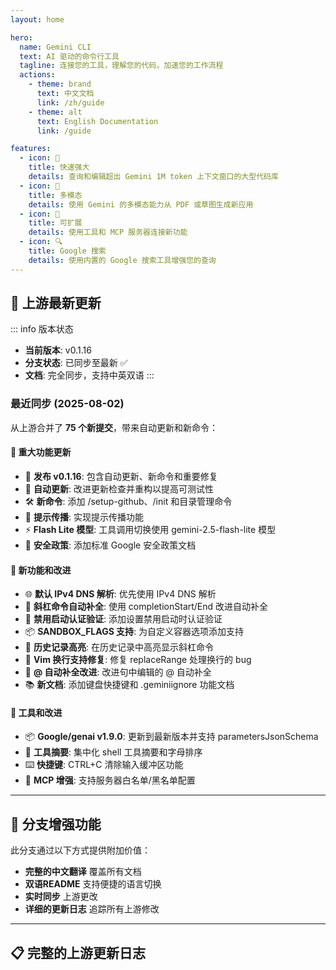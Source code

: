 ```yaml
---
layout: home

hero:
  name: Gemini CLI
  text: AI 驱动的命令行工具
  tagline: 连接您的工具，理解您的代码，加速您的工作流程
  actions:
    - theme: brand
      text: 中文文档
      link: /zh/guide
    - theme: alt
      text: English Documentation
      link: /guide

features:
  - icon: 🚀
    title: 快速强大
    details: 查询和编辑超出 Gemini 1M token 上下文窗口的大型代码库
  - icon: 🎨
    title: 多模态
    details: 使用 Gemini 的多模态能力从 PDF 或草图生成新应用
  - icon: 🔧
    title: 可扩展
    details: 使用工具和 MCP 服务器连接新功能
  - icon: 🔍
    title: Google 搜索
    details: 使用内置的 Google 搜索工具增强您的查询
---
```


## 🔄 上游最新更新

::: info 版本状态
- **当前版本**: v0.1.16
- **分支状态**: 已同步至最新 ✅
- **文档**: 完全同步，支持中英双语
:::

### 最近同步 (2025-08-02)

从上游合并了 **75 个新提交**，带来自动更新和新命令：

#### 🚀 重大功能更新
- 🎉 **发布 v0.1.16**: 包含自动更新、新命令和重要修复
- 🔄 **自动更新**: 改进更新检查并重构以提高可测试性
- 🛠️ **新命令**: 添加 /setup-github、/init 和目录管理命令
- 📝 **提示传播**: 实现提示传播功能
- ⚡ **Flash Lite 模型**: 工具调用切换使用 gemini-2.5-flash-lite 模型
- 🔐 **安全政策**: 添加标准 Google 安全政策文档

#### 🔧 新功能和改进
- 🌐 **默认 IPv4 DNS 解析**: 优先使用 IPv4 DNS 解析
- 🔗 **斜杠命令自动补全**: 使用 completionStart/End 改进自动补全
- 🔐 **禁用启动认证验证**: 添加设置禁用启动时认证验证
- 📦 **SANDBOX_FLAGS 支持**: 为自定义容器选项添加支持
- 🎨 **历史记录高亮**: 在历史记录中高亮显示斜杠命令
- 🐛 **Vim 换行支持修复**: 修复 replaceRange 处理换行的 bug
- 📝 **@ 自动补全改进**: 改进句中编辑的 @ 自动补全
- 📚 **新文档**: 添加键盘快捷键和 .geminiignore 功能文档

#### 🔧 工具和改进
- 📦 **Google/genai v1.9.0**: 更新到最新版本并支持 parametersJsonSchema
- 🎯 **工具摘要**: 集中化 shell 工具摘要和字母排序
- ⌨️ **快捷键**: CTRL+C 清除输入缓冲区功能
- 🔧 **MCP 增强**: 支持服务器白名单/黑名单配置

---

## 🌟 分支增强功能

此分支通过以下方式提供附加价值：

- **完整的中文翻译** 覆盖所有文档
- **双语README** 支持便捷的语言切换
- **实时同步** 上游更改
- **详细的更新日志** 追踪所有上游修改

---

## 📋 完整的上游更新日志

<!--@include: ./zh/changelog-content.md-->

